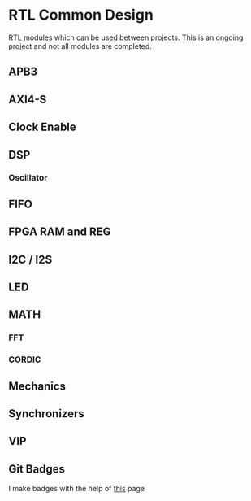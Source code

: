 # RTL Common Design

RTL modules which can be used between projects. This is an ongoing project and not all modules are completed.

## APB3
## AXI4-S
## Clock Enable
## DSP
### Oscillator
## FIFO
## FPGA RAM and REG
## I2C / I2S
## LED
## MATH
### FFT
### CORDIC
## Mechanics
## Synchronizers
## VIP


## Git Badges

I make badges with the help of [this](https://shields.io/category/build) page